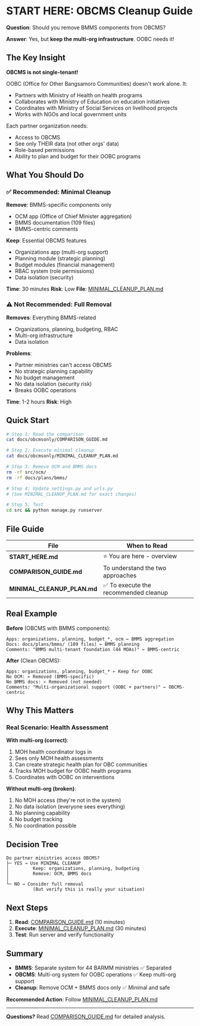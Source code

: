 # START HERE: OBCMS Cleanup Guide

**Question**: Should you remove BMMS components from OBCMS?

**Answer**: Yes, but **keep the multi-org infrastructure**. OOBC needs it!

## The Key Insight

**OBCMS is not single-tenant!**

OOBC (Office for Other Bangsamoro Communities) doesn't work alone. It:
- Partners with Ministry of Health on health programs
- Collaborates with Ministry of Education on education initiatives
- Coordinates with Ministry of Social Services on livelihood projects
- Works with NGOs and local government units

Each partner organization needs:
- Access to OBCMS
- See only THEIR data (not other orgs' data)
- Role-based permissions
- Ability to plan and budget for their OOBC programs

## What You Should Do

### ✅ Recommended: Minimal Cleanup

**Remove**: BMMS-specific components only
- OCM app (Office of Chief Minister aggregation)
- BMMS documentation (109 files)
- BMMS-centric comments

**Keep**: Essential OBCMS features
- Organizations app (multi-org support)
- Planning module (strategic planning)
- Budget modules (financial management)
- RBAC system (role permissions)
- Data isolation (security)

**Time**: 30 minutes
**Risk**: Low
**File**: [MINIMAL_CLEANUP_PLAN.md](MINIMAL_CLEANUP_PLAN.md)

### ⚠️ Not Recommended: Full Removal

**Removes**: Everything BMMS-related
- Organizations, planning, budgeting, RBAC
- Multi-org infrastructure
- Data isolation

**Problems**:
- Partner ministries can't access OBCMS
- No strategic planning capability
- No budget management
- No data isolation (security risk)
- Breaks OOBC operations

**Time**: 1-2 hours
**Risk**: High

## Quick Start

```bash
# Step 1: Read the comparison
cat docs/obcmsonly/COMPARISON_GUIDE.md

# Step 2: Execute minimal cleanup
cat docs/obcmsonly/MINIMAL_CLEANUP_PLAN.md

# Step 3: Remove OCM and BMMS docs
rm -rf src/ocm/
rm -rf docs/plans/bmms/

# Step 4: Update settings.py and urls.py
# (See MINIMAL_CLEANUP_PLAN.md for exact changes)

# Step 5: Test
cd src && python manage.py runserver
```

## File Guide

| File | When to Read |
|------|--------------|
| **START_HERE.md** | ⭐ You are here - overview |
| **COMPARISON_GUIDE.md** | To understand the two approaches |
| **MINIMAL_CLEANUP_PLAN.md** | ✅ To execute the recommended cleanup |

## Real Example

**Before** (OBCMS with BMMS components):
```
Apps: organizations, planning, budget_*, ocm ← BMMS aggregation
Docs: docs/plans/bmms/ (109 files) ← BMMS planning
Comments: "BMMS multi-tenant foundation (44 MOAs)" ← BMMS-centric
```

**After** (Clean OBCMS):
```
Apps: organizations, planning, budget_* ← Keep for OOBC
No OCM: ← Removed (BMMS-specific)
No BMMS docs: ← Removed (not needed)
Comments: "Multi-organizational support (OOBC + partners)" ← OBCMS-centric
```

## Why This Matters

### Real Scenario: Health Assessment

**With multi-org (correct)**:
1. MOH health coordinator logs in
2. Sees only MOH health assessments
3. Can create strategic health plan for OBC communities
4. Tracks MOH budget for OOBC health programs
5. Coordinates with OOBC on interventions

**Without multi-org (broken)**:
1. No MOH access (they're not in the system)
2. No data isolation (everyone sees everything)
3. No planning capability
4. No budget tracking
5. No coordination possible

## Decision Tree

```
Do partner ministries access OBCMS?
├─ YES → Use MINIMAL CLEANUP
│         Keep: organizations, planning, budgeting
│         Remove: OCM, BMMS docs
│
└─ NO → Consider full removal
          (But verify this is really your situation)
```

## Next Steps

1. **Read**: [COMPARISON_GUIDE.md](COMPARISON_GUIDE.md) (10 minutes)
2. **Execute**: [MINIMAL_CLEANUP_PLAN.md](MINIMAL_CLEANUP_PLAN.md) (30 minutes)
3. **Test**: Run server and verify functionality

## Summary

- **BMMS**: Separate system for 44 BARMM ministries ✅ Separated
- **OBCMS**: Multi-org system for OOBC operations ✅ Keep multi-org support
- **Cleanup**: Remove OCM + BMMS docs only ✅ Minimal and safe

**Recommended Action**: Follow [MINIMAL_CLEANUP_PLAN.md](MINIMAL_CLEANUP_PLAN.md)

---

**Questions?** Read [COMPARISON_GUIDE.md](COMPARISON_GUIDE.md) for detailed analysis.

